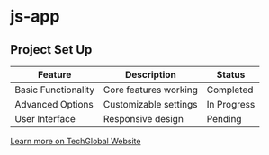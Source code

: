# js-app
## Project Set Up

| Feature | Description | Status |
|---|---|---|
| Basic Functionality | Core features working | Completed |
| Advanced Options | Customizable settings | In Progress |
| User Interface | Responsive design | Pending |
[Learn more on TechGlobal Website](https://www.techglobal-training.com/)